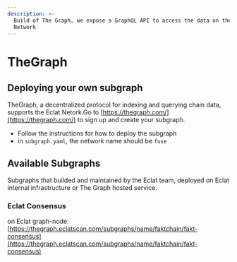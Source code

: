 ```yaml
---
description: >-
  Build of The Graph, we expose a GraphQL API to access the data on the Eclat
  Network
---
```


# TheGraph

## Deploying your own subgraph

TheGraph, a decentralized protocol for indexing and querying chain data, supports the Eclat Netork.Go to [https://thegraph.com/](https://thegraph.com/) to sign up and create your subgraph.

* Follow the instructions for how to deploy the subgraph
* in `subgraph.yaml`, the network name should be `fuse`

## Available Subgraphs

Subgraphs that builded and maintained by the Eclat team, deployed on Eclat internal infrastructure or The Graph hosted service.

### Eclat Consensus

on Eclat graph-node: [https://thegraph.eclatscan.com/subgraphs/name/faktchain/fakt-consensus](https://thegraph.eclatscan.com/subgraphs/name/faktchain/fakt-consensus)
